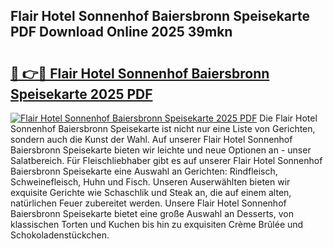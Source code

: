 ## Flair Hotel Sonnenhof Baiersbronn Speisekarte PDF Download Online 2025 39mkn

# <h2><a href="http://gc9cc4.nevu.top/?p=Flair+Hotel+Sonnenhof+Baiersbronn+Speisekarte">🔗 👉🔴 Flair Hotel Sonnenhof Baiersbronn Speisekarte 2025 PDF</a></h2>

[![Flair Hotel Sonnenhof Baiersbronn Speisekarte 2025 PDF](https://i.imgur.com/dBaPXMq.png)](http://gc9cc4.nevu.top/?p=Flair+Hotel+Sonnenhof+Baiersbronn+Speisekarte)
Die Flair Hotel Sonnenhof Baiersbronn Speisekarte ist nicht nur eine Liste von Gerichten, sondern auch die Kunst der Wahl. Auf unserer Flair Hotel Sonnenhof Baiersbronn Speisekarte bieten wir leichte und neue Optionen an - unser Salatbereich. Für Fleischliebhaber gibt es auf unserer Flair Hotel Sonnenhof Baiersbronn Speisekarte eine Auswahl an Gerichten: Rindfleisch, Schweinefleisch, Huhn und Fisch. Unseren Auserwählten bieten wir exquisite Gerichte wie Schaschlik und Steak an, die auf einem alten, natürlichen Feuer zubereitet werden. Unsere Flair Hotel Sonnenhof Baiersbronn Speisekarte bietet eine große Auswahl an Desserts, von klassischen Torten und Kuchen bis hin zu exquisiten Crème Brûlée und Schokoladenstückchen.
